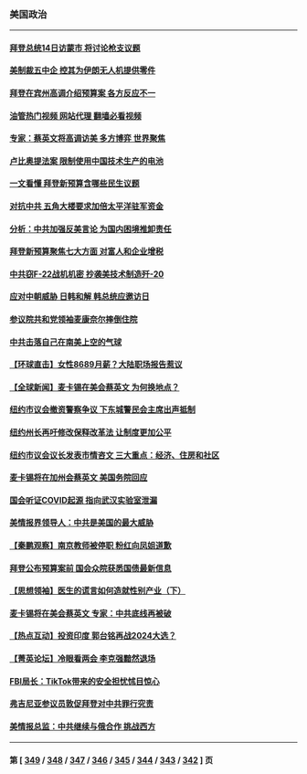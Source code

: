 ### 美国政治
---
#### [拜登总统14日访蒙市 将讨论枪支议题](../../pages/ncid1078159/n13947007.md?03101245) 
#### [美制裁五中企 控其为伊朗无人机提供零件](../../pages/ncid1078159/n13946832.md?03101245) 
#### [拜登在宾州高调介绍预算案 各方反应不一](../../pages/ncid1078159/n13946862.md?03101245) 
#### [油管热门视频 网站代理 翻墙必看视频](http://138.2.39.72:81/youtube.html?epic-marker?03101245)
#### [专家：蔡英文将高调访美 多方博弈 世界聚焦](../../pages/ncid1078159/n13946454.md?03101245) 
#### [卢比奥提法案 限制使用中国技术生产的电池](../../pages/ncid1078159/n13946854.md?03101245) 
#### [一文看懂 拜登新预算含哪些民生议题](../../pages/ncid1078159/n13946803.md?03101245) 
#### [对抗中共 五角大楼要求加倍太平洋驻军资金](../../pages/ncid1078159/n13946829.md?03101245) 
#### [分析：中共加强反美言论 为国内困境推卸责任](../../pages/ncid1078159/n13946782.md?03101245) 
#### [拜登新预算聚焦七大方面 对富人和企业增税](../../pages/ncid1078159/n13946791.md?03101245) 
#### [中共窃F-22战机机密 抄袭美技术制造歼-20](../../pages/ncid1078159/n13946586.md?03101245) 
#### [应对中朝威胁 日韩和解 韩总统应邀访日](../../pages/ncid1078159/n13946468.md?03101245) 
#### [参议院共和党领袖麦康奈尔摔倒住院](../../pages/ncid1078159/n13946537.md?03101245) 
#### [中共击落自己在南美上空的气球](../../pages/ncid1078159/n13946511.md?03101245) 
#### [【环球直击】女性8689月薪？大陆职场报告惹议](../../pages/ncid1078159/n13945926.md?03101245) 
#### [【全球新闻】麦卡锡在美会蔡英文 为何换地点？](../../pages/ncid1078159/n13946185.md?03101245) 
#### [纽约市议会撤资警察争议 下东城警民会主席出声抵制](../../pages/ncid1078159/n13946196.md?03101245) 
#### [纽约州长再吁修改保释改革法 让制度更加公平](../../pages/ncid1078159/n13946194.md?03101245) 
#### [纽约市议会议长发表市情咨文 三大重点：经济、住房和社区](../../pages/ncid1078159/n13946149.md?03101245) 
#### [麦卡锡将在加州会蔡英文 美国务院回应](../../pages/ncid1078159/n13946172.md?03101245) 
#### [国会听证COVID起源 指向武汉实验室泄漏](../../pages/ncid1078159/n13946184.md?03101245) 
#### [美情报界领导人：中共是美国的最大威胁](../../pages/ncid1078159/n13945944.md?03101245) 
#### [【秦鹏观察】南京教师被停职 粉红向凤姐道歉](../../pages/ncid1078159/n13946014.md?03101245) 
#### [拜登公布预算案前 国会众院获悉国债最新信息](../../pages/ncid1078159/n13945949.md?03101245) 
#### [【思想领袖】医生的谎言如何造就性别产业（下）](../../pages/ncid1078159/n13923489.md?03101245) 
#### [麦卡锡将在美会蔡英文 专家：中共底线再被破](../../pages/ncid1078159/n13945873.md?03101245) 
#### [【热点互动】投资印度 郭台铭再战2024大选？](../../pages/ncid1078159/n13946008.md?03101245) 
#### [【菁英论坛】冷眼看两会 李克强黯然退场](../../pages/ncid1078159/n13945959.md?03101245) 
#### [FBI局长：TikTok带来的安全担忧怵目惊心](../../pages/ncid1078159/n13945936.md?03101245) 
#### [弗吉尼亚参议员敦促拜登对中共罪行究责](../../pages/ncid1078159/n13945789.md?03101245) 
#### [美情报总监：中共继续与俄合作 挑战西方](../../pages/ncid1078159/n13945882.md?03101245) 

---
#### 第 [ [349](./349.md?03101245) / [348](./348.md?03101245) / [347](./347.md?03101245) / [346](./346.md?03101245) / [345](./345.md?03101245) / [344](./344.md?03101245) / [343](./343.md?03101245) / [342](./342.md?03101245) ] 页
